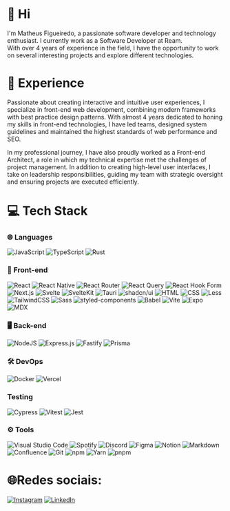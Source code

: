 # 👋 Hi

I'm Matheus Figueiredo, a passionate software developer and technology enthusiast. I currently work as a Software Developer at Ream. </br>
With over 4 years of experience in the field, I have the opportunity to work on several interesting projects and explore different technologies.



# 🚀 Experience

Passionate about creating interactive and intuitive user experiences, I specialize in front-end web development, combining modern frameworks with best practice design patterns. With almost 4 years dedicated to honing my skills in front-end technologies, I have led teams, designed system guidelines and maintained the highest standards of web performance and SEO.

In my professional journey, I have also proudly worked as a Front-end Architect, a role in which my technical expertise met the challenges of project management. In addition to creating high-level user interfaces, I take on leadership responsibilities, guiding my team with strategic oversight and ensuring projects are executed efficiently.

# 💻 Tech Stack

### 🌐 Languages  
![JavaScript](https://img.shields.io/badge/JavaScript-F7DF1E?logo=javascript&logoColor=000) ![TypeScript](https://img.shields.io/badge/TypeScript-3178C6?logo=typescript&logoColor=fff) ![Rust](https://img.shields.io/badge/Rust-%23000000.svg?e&logo=rust&logoColor=white)  


### 🚀 Front-end  

![React](https://img.shields.io/badge/React-%2320232a.svg?logo=react&logoColor=%2361DAFB) ![React Native](https://img.shields.io/badge/React_Native-%2320232a.svg?logo=react&logoColor=%2361DAFB) ![React Router](https://img.shields.io/badge/React_Router-CA4245?logo=react-router&logoColor=white) ![React Query](https://img.shields.io/badge/React%20Query-FF4154?logo=reactquery&logoColor=fff) ![React Hook Form](https://img.shields.io/badge/React%20Hook%20Form-EC5990?logo=reacthookform&logoColor=fff) ![Next.js](https://img.shields.io/badge/Next.js-black?logo=next.js&logoColor=white) ![Svelte](https://img.shields.io/badge/Svelte-%23f1413d.svg?logo=svelte&logoColor=white) ![SvelteKit](https://img.shields.io/badge/SvelteKit-%23f1413d.svg?logo=svelte&logoColor=white) ![Tauri](https://img.shields.io/badge/Tauri-24C8D8?logo=tauri&logoColor=fff) ![shadcn/ui](https://img.shields.io/badge/shadcn%2Fui-000?logo=shadcnui&logoColor=fff) ![HTML](https://img.shields.io/badge/HTML-%23E34F26.svg?logo=html5&logoColor=white) ![CSS](https://img.shields.io/badge/CSS-1572B6?logo=css3&logoColor=fff) ![Less](https://img.shields.io/badge/Less-1D365D?logo=less&logoColor=fff) ![TailwindCSS](https://img.shields.io/badge/Tailwind%20CSS-%2338B2AC.svg?logo=tailwind-css&logoColor=white) ![Sass](https://img.shields.io/badge/Sass-C69?logo=sass&logoColor=fff) ![styled-components](https://img.shields.io/badge/styled--components-DB7093?logo=styledcomponents&logoColor=fff) ![Babel](https://img.shields.io/badge/Babel-F9DC3E?logo=babel&logoColor=000) ![Vite](https://img.shields.io/badge/Vite-646CFF?logo=vite&logoColor=fff) ![Expo](https://img.shields.io/badge/Expo-000020?logo=expo&logoColor=fff) ![MDX](https://img.shields.io/badge/MDX-1B1F24?logo=mdx&logoColor=fff)  

### 🖥 Back-end  
![NodeJS](https://img.shields.io/badge/Node.js-6DA55F?logo=node.js&logoColor=white) ![Express.js](https://img.shields.io/badge/Express.js-%23404d59.svg?logo=express&logoColor=%2361DAFB) ![Fastify](https://img.shields.io/badge/-Fastify-000000?style=flat&logo=fastify&logoColor=white) ![Prisma](https://img.shields.io/badge/Prisma-2D3748?logo=prisma&logoColor=white)  

### 🛠 DevOps  
![Docker](https://img.shields.io/badge/Docker-2496ED?logo=docker&logoColor=fff) ![Vercel](https://img.shields.io/badge/Vercel-%23000000.svg?logo=vercel&logoColor=white)  

### Testing

![Cypress](https://img.shields.io/badge/Cypress-69D3A7?logo=cypress&logoColor=fff) ![Vitest](https://img.shields.io/badge/Vitest-6E9F18?logo=vitest&logoColor=fff) ![Jest](https://img.shields.io/badge/Jest-C21325?logo=jest&logoColor=fff)

### ⚙️ Tools  
![Visual Studio Code](https://custom-icon-badges.demolab.com/badge/Visual%20Studio%20Code-0078d7.svg?logo=vsc&logoColor=white) ![Spotify](https://img.shields.io/badge/Spotify-1ED760?logo=spotify&logoColor=white) ![Discord](https://img.shields.io/badge/Discord-%235865F2.svg?&logo=discord&logoColor=white) ![Figma](https://img.shields.io/badge/Figma-F24E1E?logo=figma&logoColor=white) ![Notion](https://img.shields.io/badge/Notion-000?logo=notion&logoColor=fff) ![Markdown](https://img.shields.io/badge/Markdown-%23000000.svg?logo=markdown&logoColor=white) ![Confluence](https://img.shields.io/badge/Confluence-172B4D?logo=confluence&logoColor=fff) ![Git](https://img.shields.io/badge/Git-F05032?logo=git&logoColor=fff) ![npm](https://img.shields.io/badge/npm-CB3837?logo=npm&logoColor=fff) ![Yarn](https://img.shields.io/badge/Yarn-2C8EBB?logo=yarn&logoColor=fff) ![pnpm](https://img.shields.io/badge/pnpm-F69220?logo=pnpm&logoColor=fff)

# 🌐Redes sociais:

[![Instagram](https://img.shields.io/badge/Instagram-%23E4405F.svg?logo=Instagram&logoColor=white)]([https://instagram.com/kibum.png](https://www.instagram.com/matheussatoshi1/)) [![LinkedIn](https://img.shields.io/badge/LinkedIn-%230077B5.svg?logo=linkedin&logoColor=white)]([https://linkedin.com/in/laura-grassi](https://www.linkedin.com/in/matheussfigueiredo/))
